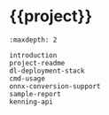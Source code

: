 # {{project}}

```{toctree}
:maxdepth: 2

introduction
project-readme
dl-deployment-stack
cmd-usage
onnx-conversion-support
sample-report
kenning-api
```
